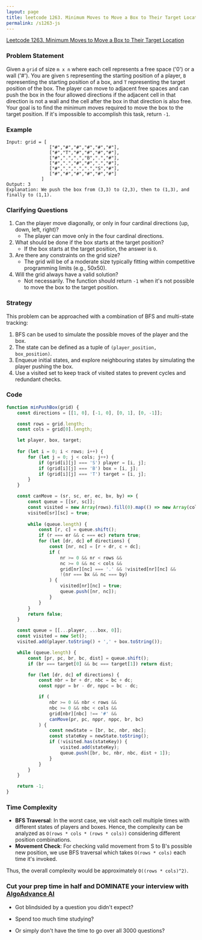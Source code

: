 ```yaml
---
layout: page
title: leetcode 1263. Minimum Moves to Move a Box to Their Target Location
permalink: /s1263-js
---
```

[Leetcode 1263. Minimum Moves to Move a Box to Their Target Location](https://algoadvance.github.io/algoadvance/l1263)
### Problem Statement
Given a `grid` of size `m x n` where each cell represents a free space ('0') or a wall ('#'). You are given `S` representing the starting position of a player, `B` representing the starting position of a box, and `T` representing the target position of the box. The player can move to adjacent free spaces and can push the box in the four allowed directions if the adjacent cell in that direction is not a wall and the cell after the box in that direction is also free. Your goal is to find the minimum moves required to move the box to the target position. If it's impossible to accomplish this task, return `-1`.

### Example
```plaintext
Input: grid = [ 
                ["#","#","#","#","#","#"],
                ["#","T","#","#","#","#"],
                ["#",".",".","B",".","#"],
                ["#",".","#","#",".","#"],
                ["#",".",".",".","S","#"],
                ["#","#","#","#","#","#"]
             ]
Output: 3
Explanation: We push the box from (3,3) to (2,3), then to (1,3), and finally to (1,1).
```

### Clarifying Questions
1. Can the player move diagonally, or only in four cardinal directions (up, down, left, right)?
    - The player can move only in the four cardinal directions.
2. What should be done if the box starts at the target position?
    - If the box starts at the target position, the answer is `0`.
3. Are there any constraints on the grid size?
    - The grid will be of a moderate size typically fitting within competitive programming limits (e.g., 50x50).
4. Will the grid always have a valid solution? 
    - Not necessarily. The function should return `-1` when it's not possible to move the box to the target position.
    
### Strategy
This problem can be approached with a combination of BFS and multi-state tracking:
1. BFS can be used to simulate the possible moves of the player and the box.
2. The state can be defined as a tuple of `(player_position, box_position)`.
3. Enqueue initial states, and explore neighbouring states by simulating the player pushing the box.
4. Use a visited set to keep track of visited states to prevent cycles and redundant checks.

### Code

```javascript
function minPushBox(grid) {
    const directions = [[1, 0], [-1, 0], [0, 1], [0, -1]];

    const rows = grid.length;
    const cols = grid[0].length;

    let player, box, target;
  
    for (let i = 0; i < rows; i++) {
        for (let j = 0; j < cols; j++) {
            if (grid[i][j] === 'S') player = [i, j];
            if (grid[i][j] === 'B') box = [i, j];
            if (grid[i][j] === 'T') target = [i, j];
        }
    }

    const canMove = (sr, sc, er, ec, bx, by) => {
        const queue = [[sr, sc]];
        const visited = new Array(rows).fill(0).map(() => new Array(cols).fill(false));
        visited[sr][sc] = true;
      
        while (queue.length) {
            const [r, c] = queue.shift();
            if (r === er && c === ec) return true;
            for (let [dr, dc] of directions) {
                const [nr, nc] = [r + dr, c + dc];
                if (
                    nr >= 0 && nr < rows && 
                    nc >= 0 && nc < cols && 
                    grid[nr][nc] === '.' && !visited[nr][nc] &&
                    !(nr === bx && nc === by)
                ) {
                    visited[nr][nc] = true;
                    queue.push([nr, nc]);
                }
            }
        }
        return false;
    }

    const queue = [[...player, ...box, 0]];
    const visited = new Set();
    visited.add(player.toString() + ',' + box.toString());

    while (queue.length) {
        const [pr, pc, br, bc, dist] = queue.shift();
        if (br === target[0] && bc === target[1]) return dist;

        for (let [dr, dc] of directions) {
            const nbr = br + dr, nbc = bc + dc;
            const nppr = br - dr, nppc = bc - dc;

            if (
                nbr >= 0 && nbr < rows && 
                nbc >= 0 && nbc < cols && 
                grid[nbr][nbc] !== '#' &&
                canMove(pr, pc, nppr, nppc, br, bc)
            ) {
                const newState = [br, bc, nbr, nbc];
                const stateKey = newState.toString();
                if (!visited.has(stateKey)) {
                    visited.add(stateKey);
                    queue.push([br, bc, nbr, nbc, dist + 1]);
                }
            }
        }
    }

    return -1;
}
```

### Time Complexity
- **BFS Traversal**: In the worst case, we visit each cell multiple times with different states of players and boxes. Hence, the complexity can be analyzed as `O(rows * cols * (rows * cols))` considering different position combinations.
- **Movement Check**: For checking valid movement from S to B's possible new position, we use BFS traversal which takes `O(rows * cols)` each time it's invoked.

Thus, the overall complexity would be approximately `O((rows * cols)^2)`.


### Cut your prep time in half and DOMINATE your interview with [AlgoAdvance AI](https://algoAdvance.com)

- Got blindsided by a question you didn't expect?

- Spend too much time studying?

- Or simply don't have the time to go over all 3000 questions?

